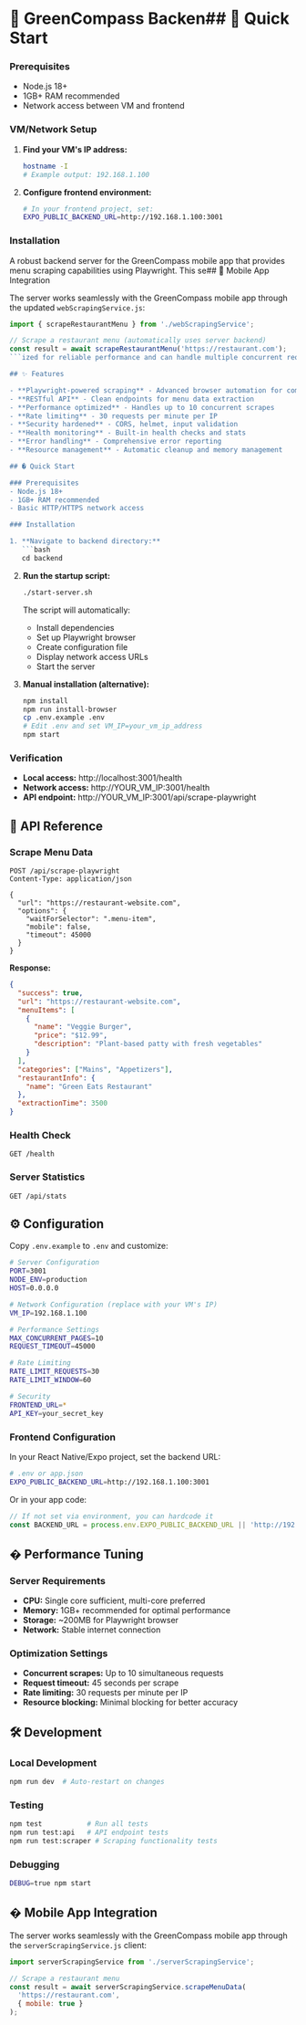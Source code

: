 # 🍃 GreenCompass Backen## 🚀 Quick Start

### Prerequisites
- Node.js 18+ 
- 1GB+ RAM recommended
- Network access between VM and frontend

### VM/Network Setup

1. **Find your VM's IP address:**
   ```bash
   hostname -I
   # Example output: 192.168.1.100
   ```

2. **Configure frontend environment:**
   ```bash
   # In your frontend project, set:
   EXPO_PUBLIC_BACKEND_URL=http://192.168.1.100:3001
   ```

### Installation

A robust backend server for the GreenCompass mobile app that provides menu scraping capabilities using Playwright. This se## 📱 Mobile App Integration

The server works seamlessly with the GreenCompass mobile app through the updated `webScrapingService.js`:

```javascript
import { scrapeRestaurantMenu } from './webScrapingService';

// Scrape a restaurant menu (automatically uses server backend)
const result = await scrapeRestaurantMenu('https://restaurant.com');
```ized for reliable performance and can handle multiple concurrent requests efficiently.

## ✨ Features

- **Playwright-powered scraping** - Advanced browser automation for complex websites
- **RESTful API** - Clean endpoints for menu data extraction  
- **Performance optimized** - Handles up to 10 concurrent scrapes
- **Rate limiting** - 30 requests per minute per IP
- **Security hardened** - CORS, helmet, input validation
- **Health monitoring** - Built-in health checks and stats
- **Error handling** - Comprehensive error reporting
- **Resource management** - Automatic cleanup and memory management

## � Quick Start

### Prerequisites
- Node.js 18+ 
- 1GB+ RAM recommended
- Basic HTTP/HTTPS network access

### Installation

1. **Navigate to backend directory:**
   ```bash
   cd backend
   ```

2. **Run the startup script:**
   ```bash
   ./start-server.sh
   ```
   
   The script will automatically:
   - Install dependencies
   - Set up Playwright browser
   - Create configuration file
   - Display network access URLs
   - Start the server

3. **Manual installation (alternative):**
   ```bash
   npm install
   npm run install-browser
   cp .env.example .env
   # Edit .env and set VM_IP=your_vm_ip_address
   npm start
   ```

### Verification

- **Local access:** http://localhost:3001/health
- **Network access:** http://YOUR_VM_IP:3001/health
- **API endpoint:** http://YOUR_VM_IP:3001/api/scrape-playwright

## 📡 API Reference

### Scrape Menu Data
```http
POST /api/scrape-playwright
Content-Type: application/json

{
  "url": "https://restaurant-website.com",
  "options": {
    "waitForSelector": ".menu-item",
    "mobile": false,
    "timeout": 45000
  }
}
```

**Response:**
```json
{
  "success": true,
  "url": "https://restaurant-website.com",
  "menuItems": [
    {
      "name": "Veggie Burger",
      "price": "$12.99",
      "description": "Plant-based patty with fresh vegetables"
    }
  ],
  "categories": ["Mains", "Appetizers"],
  "restaurantInfo": {
    "name": "Green Eats Restaurant"
  },
  "extractionTime": 3500
}
```

### Health Check
```http
GET /health
```

### Server Statistics  
```http
GET /api/stats
```

## ⚙️ Configuration

Copy `.env.example` to `.env` and customize:

```bash
# Server Configuration
PORT=3001
NODE_ENV=production
HOST=0.0.0.0

# Network Configuration (replace with your VM's IP)
VM_IP=192.168.1.100

# Performance Settings
MAX_CONCURRENT_PAGES=10
REQUEST_TIMEOUT=45000

# Rate Limiting  
RATE_LIMIT_REQUESTS=30
RATE_LIMIT_WINDOW=60

# Security
FRONTEND_URL=*
API_KEY=your_secret_key
```

### Frontend Configuration

In your React Native/Expo project, set the backend URL:

```bash
# .env or app.json
EXPO_PUBLIC_BACKEND_URL=http://192.168.1.100:3001
```

Or in your app code:
```javascript
// If not set via environment, you can hardcode it
const BACKEND_URL = process.env.EXPO_PUBLIC_BACKEND_URL || 'http://192.168.1.100:3001';
```

## � Performance Tuning

### Server Requirements
- **CPU:** Single core sufficient, multi-core preferred
- **Memory:** 1GB+ recommended for optimal performance
- **Storage:** ~200MB for Playwright browser
- **Network:** Stable internet connection

### Optimization Settings
- **Concurrent scrapes:** Up to 10 simultaneous requests
- **Request timeout:** 45 seconds per scrape
- **Rate limiting:** 30 requests per minute per IP
- **Resource blocking:** Minimal blocking for better accuracy

## 🛠️ Development

### Local Development
```bash
npm run dev  # Auto-restart on changes
```

### Testing
```bash
npm test           # Run all tests
npm run test:api   # API endpoint tests  
npm run test:scraper # Scraping functionality tests
```

### Debugging
```bash
DEBUG=true npm start
```

## � Mobile App Integration

The server works seamlessly with the GreenCompass mobile app through the `serverScrapingService.js` client:

```javascript
import serverScrapingService from './serverScrapingService';

// Scrape a restaurant menu
const result = await serverScrapingService.scrapeMenuData(
  'https://restaurant.com',
  { mobile: true }
);
```
